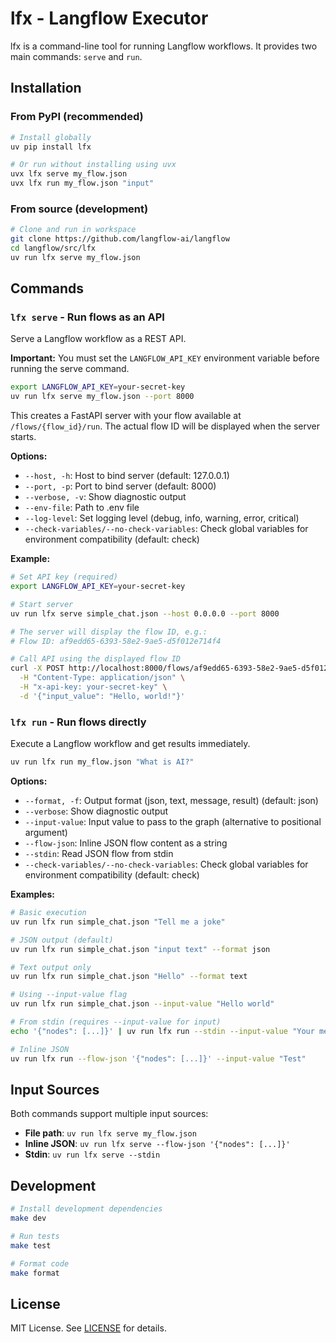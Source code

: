 # lfx - Langflow Executor

lfx is a command-line tool for running Langflow workflows. It provides two main commands: `serve` and `run`.

## Installation

### From PyPI (recommended)

```bash
# Install globally
uv pip install lfx

# Or run without installing using uvx
uvx lfx serve my_flow.json
uvx lfx run my_flow.json "input"
```

### From source (development)

```bash
# Clone and run in workspace
git clone https://github.com/langflow-ai/langflow
cd langflow/src/lfx
uv run lfx serve my_flow.json
```

## Commands

### `lfx serve` - Run flows as an API

Serve a Langflow workflow as a REST API.

**Important:** You must set the `LANGFLOW_API_KEY` environment variable before running the serve command.

```bash
export LANGFLOW_API_KEY=your-secret-key
uv run lfx serve my_flow.json --port 8000
```

This creates a FastAPI server with your flow available at `/flows/{flow_id}/run`. The actual flow ID will be displayed when the server starts.

**Options:**

- `--host, -h`: Host to bind server (default: 127.0.0.1)
- `--port, -p`: Port to bind server (default: 8000)
- `--verbose, -v`: Show diagnostic output
- `--env-file`: Path to .env file
- `--log-level`: Set logging level (debug, info, warning, error, critical)
- `--check-variables/--no-check-variables`: Check global variables for environment compatibility (default: check)

**Example:**

```bash
# Set API key (required)
export LANGFLOW_API_KEY=your-secret-key

# Start server
uv run lfx serve simple_chat.json --host 0.0.0.0 --port 8000

# The server will display the flow ID, e.g.:
# Flow ID: af9edd65-6393-58e2-9ae5-d5f012e714f4

# Call API using the displayed flow ID
curl -X POST http://localhost:8000/flows/af9edd65-6393-58e2-9ae5-d5f012e714f4/run \
  -H "Content-Type: application/json" \
  -H "x-api-key: your-secret-key" \
  -d '{"input_value": "Hello, world!"}'
```

### `lfx run` - Run flows directly

Execute a Langflow workflow and get results immediately.

```bash
uv run lfx run my_flow.json "What is AI?"
```

**Options:**

- `--format, -f`: Output format (json, text, message, result) (default: json)
- `--verbose`: Show diagnostic output
- `--input-value`: Input value to pass to the graph (alternative to positional argument)
- `--flow-json`: Inline JSON flow content as a string
- `--stdin`: Read JSON flow from stdin
- `--check-variables/--no-check-variables`: Check global variables for environment compatibility (default: check)

**Examples:**

```bash
# Basic execution
uv run lfx run simple_chat.json "Tell me a joke"

# JSON output (default)
uv run lfx run simple_chat.json "input text" --format json

# Text output only
uv run lfx run simple_chat.json "Hello" --format text

# Using --input-value flag
uv run lfx run simple_chat.json --input-value "Hello world"

# From stdin (requires --input-value for input)
echo '{"nodes": [...]}' | uv run lfx run --stdin --input-value "Your message"

# Inline JSON
uv run lfx run --flow-json '{"nodes": [...]}' --input-value "Test"
```

## Input Sources

Both commands support multiple input sources:

- **File path**: `uv run lfx serve my_flow.json`
- **Inline JSON**: `uv run lfx serve --flow-json '{"nodes": [...]}'`
- **Stdin**: `uv run lfx serve --stdin`

## Development

```bash
# Install development dependencies
make dev

# Run tests
make test

# Format code
make format
```

## License

MIT License. See [LICENSE](../../LICENSE) for details.
